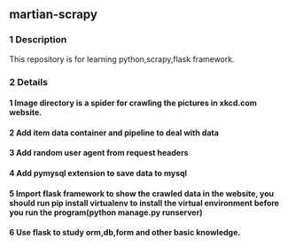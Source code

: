 ## martian-scrapy
### 1 Description
This repository is for learning python,scrapy,flask framework.<br>
### 2 Details
#### 1 Image directory is a spider for crawling the pictures in xkcd.com website.
#### 2 Add item data container and pipeline to deal with data
#### 3 Add random user agent from request headers
#### 4 Add pymysql extension to save data to mysql 
#### 5 Import flask framework to show the crawled data in the website, you should run pip install virtualenv to install the virtual environment before you run the program(python manage.py runserver) 
#### 6 Use flask to study orm,db,form and other basic knowledge.
